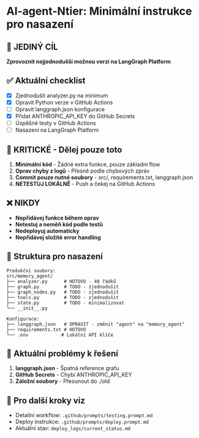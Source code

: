 # AI-agent-Ntier: Minimální instrukce pro nasazení

## 🎯 JEDINÝ CÍL
**Zprovoznit nejjednodušší možnou verzi na LangGraph Platform**

## ✅ Aktuální checklist
- [x] Zjednodušit analyzer.py na minimum
- [x] Opravit Python verze v GitHub Actions
- [ ] Opravit langgraph.json konfigurace
- [x] Přidat ANTHROPIC_API_KEY do GitHub Secrets
- [ ] Úspěšné testy v GitHub Actions
- [ ] Nasazení na LangGraph Platform

## 🚨 KRITICKÉ - Dělej pouze toto
1. **Minimální kód** - Žádné extra funkce, pouze základní flow
2. **Oprav chyby z logů** - Přesně podle chybových zpráv
3. **Commit pouze nutné soubory** - src/, requirements.txt, langgraph.json
4. **NETESTUJ LOKÁLNĚ** - Push a čekej na GitHub Actions

## ❌ NIKDY
- **Nepřidávej funkce během oprav**
- **Netestuj a neměň kód podle testů**
- **Nedeployuj automaticky**
- **Nepřidávej složité error handling**

## 📁 Struktura pro nasazení
```
Produkční soubory:
src/memory_agent/
├── analyzer.py      # HOTOVO - 40 řádků
├── graph.py         # TODO - zjednodušit
├── graph_nodes.py   # TODO - zjednodušit
├── tools.py         # TODO - zjednodušit
├── state.py         # TODO - minimalizovat
└── __init__.py

Konfigurace:
├── langgraph.json   # OPRAVIT - změnit "agent" na "memory_agent"
├── requirements.txt # HOTOVO
└── .env            # Lokální API klíče
```

## 🔧 Aktuální problémy k řešení
1. **langgraph.json** - Špatná reference grafu
2. **GitHub Secrets** - Chybí ANTHROPIC_API_KEY
3. **Záložní soubory** - Přesunout do ./old

## 📝 Pro další kroky viz
- Detailní workflow: `.github/prompts/testing.prompt.md`
- Deploy instrukce: `.github/prompts/deploy.prompt.md`
- Aktuální stav: `deploy_logs/current_status.md`